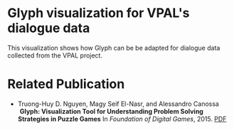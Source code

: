 # Glyph visualization for VPAL's dialogue data
This visualization shows how Glyph can be be adapted for dialogue data collected from the VPAL project.

# Related Publication
* Truong-Huy D. Nguyen, Magy Seif El-Nasr, and Alessandro Canossa 
  **Glyph: Visualization Tool for Understanding Problem Solving Strategies in Puzzle Games** 
  In *Foundation of Digital Games*, 2015. [PDF](https://www.researchgate.net/profile/Magy_El-Nasr/publication/278847077_Glyph_Visualization_Tool_for_Understanding_Problem_Solving_Strategies_in_Puzzle_Games/links/55873ecb08ae71f6ba914804.pdf)

